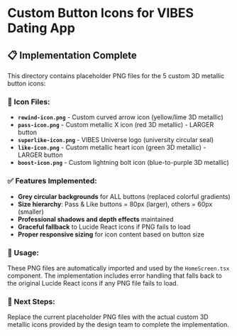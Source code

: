 # Custom Button Icons for VIBES Dating App

## 📋 Implementation Complete

This directory contains placeholder PNG files for the 5 custom 3D metallic button icons:

### 🎨 Icon Files:
- **`rewind-icon.png`** - Custom curved arrow icon (yellow/lime 3D metallic)
- **`pass-icon.png`** - Custom metallic X icon (red 3D metallic) - LARGER button
- **`superlike-icon.png`** - VIBES Universe logo (university circular seal)
- **`like-icon.png`** - Custom metallic heart icon (green 3D metallic) - LARGER button  
- **`boost-icon.png`** - Custom lightning bolt icon (blue-to-purple 3D metallic)

### ✅ Features Implemented:
- **Grey circular backgrounds** for ALL buttons (replaced colorful gradients)
- **Size hierarchy**: Pass & Like buttons = 80px (larger), others = 60px (smaller)
- **Professional shadows and depth effects** maintained
- **Graceful fallback** to Lucide React icons if PNG fails to load
- **Proper responsive sizing** for icon content based on button size

### 🔄 Usage:
These PNG files are automatically imported and used by the `HomeScreen.tsx` component. The implementation includes error handling that falls back to the original Lucide React icons if any PNG file fails to load.

### 📝 Next Steps:
Replace the current placeholder PNG files with the actual custom 3D metallic icons provided by the design team to complete the implementation.
